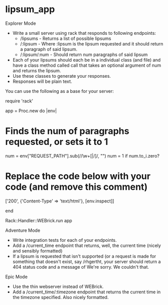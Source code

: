 # lipsum_app

Explorer Mode
- Write a small server using rack that responds to following endpoints:
  - /lipsums - Returns a list of possible lipsums
  - /:lipsum - Where :lipsum is the lipsum requested and it should return a paragraph of said lipsum.
  - /:lipsum/:num - Should return num paragraphs of said lipsum
- Each of your lipsums should each be in a individual class (and file) and have a class method called call that takes an optional argument of num and returns the lipsum.
- Use these classes to generate your responses.
- Responses will be plain text.

You can use the following as a base for your server:

require 'rack'

app = Proc.new do |env|
  # Finds the num of paragraphs requested, or sets it to 1
  num = env["REQUEST_PATH"].sub(/\/\w+[|\/]/, "")
  num = 1 if num.to_i.zero?

  # Replace the code below with your code (and remove this comment)
  ['200', {'Content-Type' => 'text/html'}, [env.inspect]]

end

Rack::Handler::WEBrick.run app


Adventure Mode
- Write integration tests for each of your endpoints.
- Add a /current_time endpoint that returns, well, the current time (nicely and sensibly formatted)
- If a lipsum is requested that isn't supported (or a request is made for something that doesn't exist, say /rhgertht, your server should return a 404 status code and a message of We're sorry. We couldn't that.

Epic Mode
- Use the thin webserver instead of WEBrick.
- Add a /current_time/:timezone endpoint that returns the current time in the timezone specified. Also nicely formatted.
